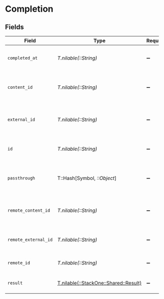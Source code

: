 # Completion


## Fields

| Field                                                                  | Type                                                                   | Required                                                               | Description                                                            | Example                                                                |
| ---------------------------------------------------------------------- | ---------------------------------------------------------------------- | ---------------------------------------------------------------------- | ---------------------------------------------------------------------- | ---------------------------------------------------------------------- |
| `completed_at`                                                         | *T.nilable(::String)*                                                  | :heavy_minus_sign:                                                     | The date the content was completed                                     | 2021-07-21T14:00:00.000Z                                               |
| `content_id`                                                           | *T.nilable(::String)*                                                  | :heavy_minus_sign:                                                     | The content ID associated with this completion                         | 16873-ENG-VIDEO-1                                                      |
| `external_id`                                                          | *T.nilable(::String)*                                                  | :heavy_minus_sign:                                                     | The external ID associated with this completion                        | SOFTWARE-ENG-LV1-TRAINING-VIDEO-1-COMPLETION                           |
| `id`                                                                   | *T.nilable(::String)*                                                  | :heavy_minus_sign:                                                     | The ID associated with this completion                                 | 123456                                                                 |
| `passthrough`                                                          | T::Hash[Symbol, *::Object*]                                            | :heavy_minus_sign:                                                     | Value to pass through to the provider                                  | {"other_known_names": "John Doe"}                                      |
| `remote_content_id`                                                    | *T.nilable(::String)*                                                  | :heavy_minus_sign:                                                     | Provider's unique identifier of the completion                         | e3cb75bf-aa84-466e-a6c1-b8322b257a48                                   |
| `remote_external_id`                                                   | *T.nilable(::String)*                                                  | :heavy_minus_sign:                                                     | Provider's unique identifier of the content                            | e3cb75bf-aa84-466e-a6c1-b8322b257a48                                   |
| `remote_id`                                                            | *T.nilable(::String)*                                                  | :heavy_minus_sign:                                                     | Provider's unique identifier                                           | 8187e5da-dc77-475e-9949-af0f1fa4e4e3                                   |
| `result`                                                               | [T.nilable(::StackOne::Shared::Result)](../../models/shared/result.md) | :heavy_minus_sign:                                                     | The result of the completion                                           |                                                                        |